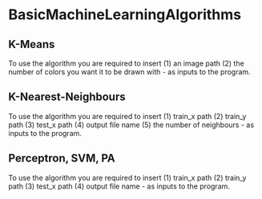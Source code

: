 # BasicMachineLearningAlgorithms

## K-Means

To use the algorithm you are required to insert (1) an image path (2) the number of colors you want it to be drawn with - as inputs to the program.

## K-Nearest-Neighbours

To use the algorithm you are required to insert (1) train_x path (2) train_y path (3) test_x path (4) output file name (5) the number of neighbours - as inputs to the program.

## Perceptron, SVM, PA

To use the algorithm you are required to insert (1) train_x path (2) train_y path (3) test_x path (4) output file name - as inputs to the program.
